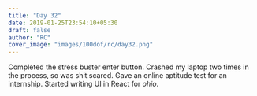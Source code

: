```yaml
---
title: "Day 32"
date: 2019-01-25T23:54:10+05:30
draft: false
author: "RC"
cover_image: "images/100dof/rc/day32.png"
---
```


Completed the stress buster enter button. Crashed my laptop two times in the process, so was shit scared. Gave an online aptitude test for an internship. Started writing UI in React for _ohio_.


<blockquote class="imgur-embed-pub" lang="en" data-id="a/JCnBDLP"><a href="//imgur.com/JCnBDLP"></a></blockquote><script async src="//s.imgur.com/min/embed.js" charset="utf-8"></script>


